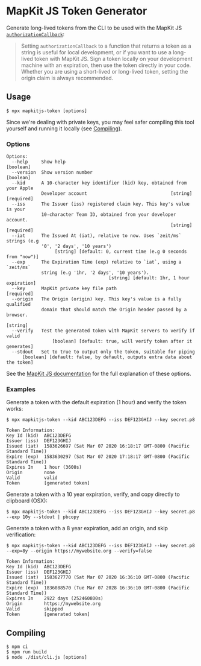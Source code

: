 # MapKit JS Token Generator

Generate long-lived tokens from the CLI to be used with the MapKit JS [`authorizationCallback`](https://developer.apple.com/documentation/mapkitjs/creating_and_using_tokens_with_mapkit_js#3138220):

> Setting `authorizationCallback` to a function that returns a token as a string is useful for local development, or if you want to use a long-lived token with MapKit JS. Sign a token locally on your development machine with an expiration, then use the token directly in your code. Whether you are using a short-lived or long-lived token, setting the origin claim is always recommended.


## Usage

```
$ npx mapkitjs-token [options]
```

Since we're dealing with private keys, you may feel safer compiling this tool yourself and running it locally (see [Compiling](#compiling)).


### Options
```
Options:
  --help     Show help                                                 [boolean]
  --version  Show version number                                       [boolean]
  --kid      A 10-character key identifier (kid) key, obtained from your Apple
             Developer account                               [string] [required]
  --iss      The Issuer (iss) registered claim key. This key's value is your
             10-character Team ID, obtained from your developer account.
                                                             [string] [required]
  --iat      The Issued At (iat), relative to now. Uses `zeit/ms` strings (e.g
             '0', '2 days', '10 years')
                  [string] [default: 0, current time (e.g 0 seconds from "now")]
  --exp      The Expiration Time (exp) relative to `iat`, using a `zeit/ms`
             string (e.g '1hr, '2 days', '10 years').
                                      [string] [default: 1hr, 1 hour expiration]
  --key      MapKit private key file path                             [required]
  --origin   The Origin (origin) key. This key's value is a fully qualified
             domain that should match the Origin header passed by a browser.
                                                                        [string]
  --verify   Test the generated token with MapKit servers to verify if valid
                 [boolean] [default: true, will verify token after it generates]
  --stdout   Set to true to output only the token, suitable for piping
      [boolean] [default: false, by default, outputs extra data about the token]
```

See the [MapKit JS documentation](https://developer.apple.com/documentation/mapkitjs/creating_and_using_tokens_with_mapkit_js) for the full explanation of these options.

### Examples

Generate a token with the default expiration (1 hour) and verify the token works:

```
$ npx mapkitjs-token --kid ABC123DEFG --iss DEF123GHIJ --key secret.p8

Token Information:
Key Id (kid)  ABC123DEFG
Issuer (iss)  DEF123GHIJ
Issued (iat)  1583626697 (Sat Mar 07 2020 16:18:17 GMT-0800 (Pacific Standard Time))
Expire (exp)  1583630297 (Sat Mar 07 2020 17:18:17 GMT-0800 (Pacific Standard Time))
Expires In    1 hour (3600s)
Origin        none
Valid         valid
Token         [generated token]
```

Generate a token with a 10 year expiration, verify, and copy directly to clipboard (OSX):

```
$ npx mapkitjs-token --kid ABC123DEFG --iss DEF123GHIJ --key secret.p8  --exp 10y --stdout | pbcopy 
```

Generate a token with a 8 year expiration, add an origin, and skip verification:

```
$ npx mapkitjs-token --kid ABC123DEFG --iss DEF123GHIJ --key secret.p8 --exp=8y --origin https://mywebsite.org --verify=false

Token Information:
Key Id (kid)  ABC123DEFG
Issuer (iss)  DEF123GHIJ
Issued (iat)  1583627770 (Sat Mar 07 2020 16:36:10 GMT-0800 (Pacific Standard Time))
Expire (exp)  1836088570 (Tue Mar 07 2028 16:36:10 GMT-0800 (Pacific Standard Time))
Expires In    2922 days (252460800s)
Origin        https://mywebsite.org
Valid         skipped
Token         [generated token]
```

## Compiling


```
$ npm ci
$ npm run build
$ node ./dist/cli.js [options]
```
